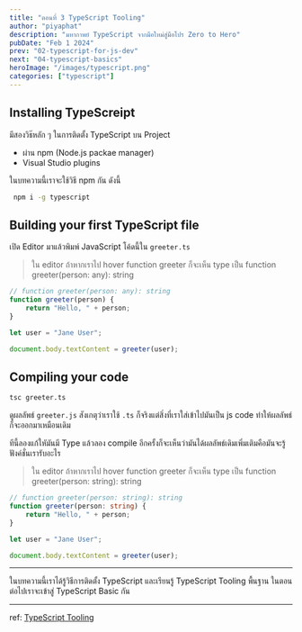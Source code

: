 ```yaml
---
title: "ตอนที่ 3 TypeScript Tooling"
author: "piyaphat"
description: "มหากาพย์ TypeScript จากมือใหม่สู่มือโปร Zero to Hero"
pubDate: "Feb 1 2024"
prev: "02-typescript-for-js-dev"
next: "04-typescript-basics"
heroImage: "/images/typescript.png"
categories: ["typescript"]
---
```


## Installing TypeScreipt

มีสองวิธ๊หลัก ๆ ในการติดตั้ง TypeScript บน Project

-   ผ่าน npm (Node.js packae manager)
-   Visual Studio plugins

ในบทความนี้เราจะใช้วิธี npm กัน ดังนี้

```sh
 npm i -g typescript
```

## Building your first TypeScript file

เปิด Editor มาแล้วพิมพ์ JavaScript โค้ดนี้ใน `greeter.ts`

> ใน editor ถ้าหากเราไป hover function greeter ก็จะเห็น type เป็น function greeter(person: any): string

```ts
// function greeter(person: any): string
function greeter(person) {
    return "Hello, " + person;
}

let user = "Jane User";

document.body.textContent = greeter(user);
```

## Compiling your code

```sh
tsc greeter.ts
```

ดูผลลัพธ์ `greeter.js` สังเกตุว่าเราใช้ `.ts` ก็จริงแต่สิ่งที่เราใส่เข้าไปมันเป็น js code ทำให้ผลลัพธ์ก็จะออกมาเหมือนเดิม

ทีนี้ลองแก้ใหัมันมี Type แล้วลอง compile อีกครั้งก็จะเห็นว่ามันได้ผลลัพธ์เดิมเพิ่มเติมคือมันจะรู้ฟังค์ชั่นเรารับอะไร

> ใน editor ถ้าหากเราไป hover function greeter ก็จะเห็น type เป็น function greeter(person: string): string

```ts
// function greeter(person: string): string
function greeter(person: string) {
    return "Hello, " + person;
}

let user = "Jane User";

document.body.textContent = greeter(user);
```

---

ในบทความนี้เราได้รู้วิธีการติดตั้ง TypeScript และเรียนรู้ TypeScript Tooling พื้นฐาน ในตอนต่อไปเราจะเข้าสู่ TypeScript Basic กัน

---

ref: [TypeScript Tooling](https://www.typescriptlang.org/docs/handbook/typescript-tooling-in-5-minutes.html)
